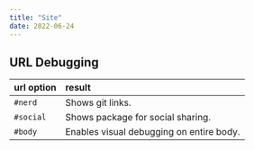 ```yaml
---
title: "Site"
date: 2022-06-24
---
```


## URL Debugging

| url option | result                                   |
| :--------- | :--------------------------------------- |
| `#nerd`    | Shows git links.                         |
| `#social`  | Shows package for social sharing.        |
| `#body`    | Enables visual debugging on entire body. |
